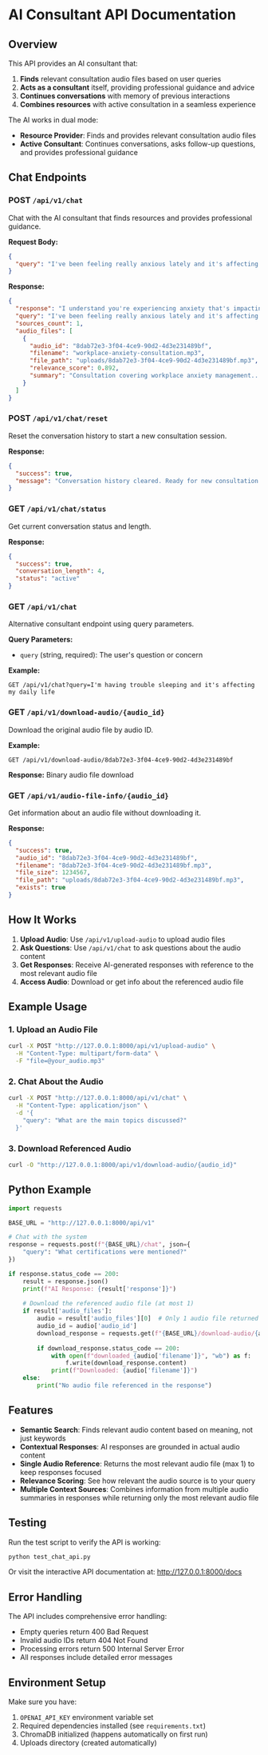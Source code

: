 # AI Consultant API Documentation

## Overview

This API provides an AI consultant that:

1. **Finds** relevant consultation audio files based on user queries
2. **Acts as a consultant** itself, providing professional guidance and advice
3. **Continues conversations** with memory of previous interactions
4. **Combines resources** with active consultation in a seamless experience

The AI works in dual mode:
- **Resource Provider**: Finds and provides relevant consultation audio files
- **Active Consultant**: Continues conversations, asks follow-up questions, and provides professional guidance

## Chat Endpoints

### POST `/api/v1/chat`
Chat with the AI consultant that finds resources and provides professional guidance.

**Request Body:**
```json
{
  "query": "I've been feeling really anxious lately and it's affecting my work"
}
```

**Response:**
```json
{
  "response": "I understand you're experiencing anxiety that's impacting your work, and I want to help you with this. I've found a consultation audio specifically about managing workplace anxiety that includes practical techniques and coping strategies. \n\nIn addition to that resource, let me offer some immediate guidance: anxiety often feels overwhelming, but there are effective ways to manage it. Can you tell me more about when the anxiety feels strongest - is it during specific work situations, or more throughout the day? Understanding the patterns can help us develop the best approach for you.\n\nThe consultation audio I found will give you a comprehensive framework, and I'm here to work through this with you as well.",
  "query": "I've been feeling really anxious lately and it's affecting my work",
  "sources_count": 1,
  "audio_files": [
    {
      "audio_id": "8dab72e3-3f04-4ce9-90d2-4d3e231489bf",
      "filename": "workplace-anxiety-consultation.mp3",
      "file_path": "uploads/8dab72e3-3f04-4ce9-90d2-4d3e231489bf.mp3",
      "relevance_score": 0.892,
      "summary": "Consultation covering workplace anxiety management..."
    }
  ]
}
```

### POST `/api/v1/chat/reset`
Reset the conversation history to start a new consultation session.

**Response:**
```json
{
  "success": true,
  "message": "Conversation history cleared. Ready for new consultation session."
}
```

### GET `/api/v1/chat/status`
Get current conversation status and length.

**Response:**
```json
{
  "success": true,
  "conversation_length": 4,
  "status": "active"
}
```

### GET `/api/v1/chat`
Alternative consultant endpoint using query parameters.

**Query Parameters:**
- `query` (string, required): The user's question or concern

**Example:**
```
GET /api/v1/chat?query=I'm having trouble sleeping and it's affecting my daily life
```

### GET `/api/v1/download-audio/{audio_id}`
Download the original audio file by audio ID.

**Example:**
```
GET /api/v1/download-audio/8dab72e3-3f04-4ce9-90d2-4d3e231489bf
```

**Response:** Binary audio file download

### GET `/api/v1/audio-file-info/{audio_id}`
Get information about an audio file without downloading it.

**Response:**
```json
{
  "success": true,
  "audio_id": "8dab72e3-3f04-4ce9-90d2-4d3e231489bf",
  "filename": "8dab72e3-3f04-4ce9-90d2-4d3e231489bf.mp3",
  "file_size": 1234567,
  "file_path": "uploads/8dab72e3-3f04-4ce9-90d2-4d3e231489bf.mp3",
  "exists": true
}
```

## How It Works

1. **Upload Audio**: Use `/api/v1/upload-audio` to upload audio files
2. **Ask Questions**: Use `/api/v1/chat` to ask questions about the audio content
3. **Get Responses**: Receive AI-generated responses with reference to the most relevant audio file
4. **Access Audio**: Download or get info about the referenced audio file

## Example Usage

### 1. Upload an Audio File
```bash
curl -X POST "http://127.0.0.1:8000/api/v1/upload-audio" \
  -H "Content-Type: multipart/form-data" \
  -F "file=@your_audio.mp3"
```

### 2. Chat About the Audio
```bash
curl -X POST "http://127.0.0.1:8000/api/v1/chat" \
  -H "Content-Type: application/json" \
  -d '{
    "query": "What are the main topics discussed?"
  }'
```

### 3. Download Referenced Audio
```bash
curl -O "http://127.0.0.1:8000/api/v1/download-audio/{audio_id}"
```

## Python Example

```python
import requests

BASE_URL = "http://127.0.0.1:8000/api/v1"

# Chat with the system
response = requests.post(f"{BASE_URL}/chat", json={
    "query": "What certifications were mentioned?"
})

if response.status_code == 200:
    result = response.json()
    print(f"AI Response: {result['response']}")
    
    # Download the referenced audio file (at most 1)
    if result['audio_files']:
        audio = result['audio_files'][0]  # Only 1 audio file returned
        audio_id = audio['audio_id']
        download_response = requests.get(f"{BASE_URL}/download-audio/{audio_id}")
        
        if download_response.status_code == 200:
            with open(f"downloaded_{audio['filename']}", "wb") as f:
                f.write(download_response.content)
            print(f"Downloaded: {audio['filename']}")
    else:
        print("No audio file referenced in the response")
```

## Features

- **Semantic Search**: Finds relevant audio content based on meaning, not just keywords
- **Contextual Responses**: AI responses are grounded in actual audio content
- **Single Audio Reference**: Returns the most relevant audio file (max 1) to keep responses focused
- **Relevance Scoring**: See how relevant the audio source is to your query
- **Multiple Context Sources**: Combines information from multiple audio summaries in responses while returning only the most relevant audio file

## Testing

Run the test script to verify the API is working:

```bash
python test_chat_api.py
```

Or visit the interactive API documentation at: http://127.0.0.1:8000/docs

## Error Handling

The API includes comprehensive error handling:
- Empty queries return 400 Bad Request
- Invalid audio IDs return 404 Not Found  
- Processing errors return 500 Internal Server Error
- All responses include detailed error messages

## Environment Setup

Make sure you have:
1. `OPENAI_API_KEY` environment variable set
2. Required dependencies installed (see `requirements.txt`)
3. ChromaDB initialized (happens automatically on first run)
4. Uploads directory (created automatically)
